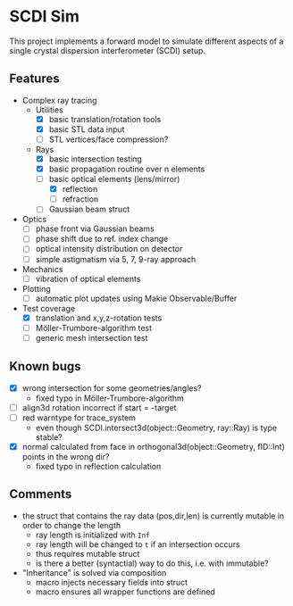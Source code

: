 # SCDI Sim

This project implements a forward model to simulate different aspects of a single crystal dispersion interferometer (SCDI) setup.

## Features 

- Complex ray tracing
    - Utilities
        - [x] basic translation/rotation tools
        - [x] basic STL data input
        - [ ] STL vertices/face compression?
    - Rays        
        - [x] basic intersection testing
        - [x] basic propagation routine over n elements
        - [ ] basic optical elements (lens/mirror)
            - [x] reflection
            - [ ] refraction
        - [ ] Gaussian beam struct
- Optics
    - [ ] phase front via Gaussian beams
    - [ ] phase shift due to ref. index change
    - [ ] optical intensity distribution on detector
    - [ ] simple astigmatism via 5, 7, 9-ray approach
- Mechanics
    - [ ] vibration of optical elements
- Plotting
    - [ ] automatic plot updates using Makie Observable/Buffer
- Test coverage
    - [x] translation and x,y,z-rotation tests
    - [ ] Möller-Trumbore-algorithm test
    - [ ] generic mesh intersection test

## Known bugs

- [x] wrong intersection for some geometries/angles?
    * fixed typo in Möller-Trumbore-algorithm
- [ ] align3d rotation incorrect if start = -target
- [ ] red warntype for trace_system
    * even though SCDI.intersect3d(object::Geometry, ray::Ray) is type stable?
- [x] normal calculated from face in orthogonal3d(object::Geometry, fID::Int) points in the wrong dir?
    * fixed typo in reflection calculation

## Comments

* the struct that contains the ray data (pos,dir,len) is currently mutable in order to change the length
    * ray length is initialized with `Inf`
    * ray length will be changed to `t` if an intersection occurs
    * thus requires mutable struct
    * is there a better (syntactial) way to do this, i.e. with immutable?
* "Inheritance" is solved via composition
    * macro injects necessary fields into struct
    * macro ensures all wrapper functions are defined
